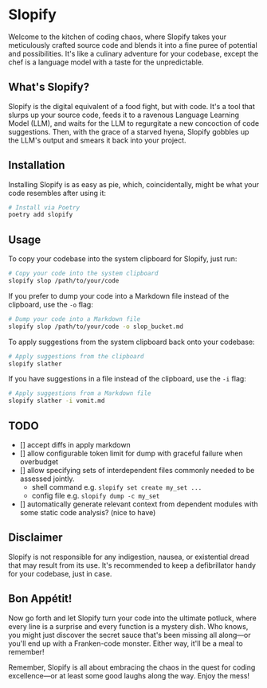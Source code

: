 # Slopify

Welcome to the kitchen of coding chaos, where Slopify takes your meticulously crafted source code and blends it into a fine puree of potential and possibilities. It's like a culinary adventure for your codebase, except the chef is a language model with a taste for the unpredictable.

## What's Slopify?

Slopify is the digital equivalent of a food fight, but with code. It's a tool that slurps up your source code, feeds it to a ravenous Language Learning Model (LLM), and waits for the LLM to regurgitate a new concoction of code suggestions. Then, with the grace of a starved hyena, Slopify gobbles up the LLM's output and smears it back into your project.

## Installation

Installing Slopify is as easy as pie, which, coincidentally, might be what your code resembles after using it:

```bash
# Install via Poetry
poetry add slopify
```

## Usage

To copy your codebase into the system clipboard for Slopify, just run:

```bash
# Copy your code into the system clipboard
slopify slop /path/to/your/code
```

If you prefer to dump your code into a Markdown file instead of the clipboard, use the `-o` flag:

```bash
# Dump your code into a Markdown file
slopify slop /path/to/your/code -o slop_bucket.md
```

To apply suggestions from the system clipboard back onto your codebase:

```bash
# Apply suggestions from the clipboard
slopify slather
```

If you have suggestions in a file instead of the clipboard, use the `-i` flag:

```bash
# Apply suggestions from a Markdown file
slopify slather -i vomit.md
```
## TODO

- [] accept diffs in apply markdown
- [] allow configurable token limit for dump with graceful failure when overbudget
- [] allow specifying sets of interdependent files commonly needed to be assessed jointly.
    - shell command e.g. `slopify set create my_set ...`
    - config file e.g. `slopify dump -c my_set`
- [] automatically generate relevant context from dependent modules with some static code analysis? (nice to have)

## Disclaimer

Slopify is not responsible for any indigestion, nausea, or existential dread that may result from its use. It's recommended to keep a defibrillator handy for your codebase, just in case.

## Bon Appétit!

Now go forth and let Slopify turn your code into the ultimate potluck, where every line is a surprise and every function is a mystery dish. Who knows, you might just discover the secret sauce that's been missing all along—or you'll end up with a Franken-code monster. Either way, it'll be a meal to remember!

Remember, Slopify is all about embracing the chaos in the quest for coding excellence—or at least some good laughs along the way. Enjoy the mess!
